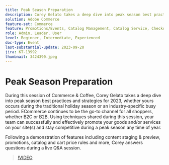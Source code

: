 ```yaml
---
title: Peak Season Preparation
description: Corey Gelato takes a deep dive into peak season best practices and strategies, learn to successfully and effectively promote your goods and/or services on your site(s) and stay competitive during a peak season any time of year. Following a demonstration of features including content staging & preview, promotions, catalog and cart price rules and more, Corey answers questions during a live Q&A session.
solution: Adobe Commerce
feature-set: Commerce
feature: Promotions/Events, Catalog Management, Catalog Service, Checkout, Best Practices, Price Rules
role: Admin, Leader, User
level: Beginner, Intermediate, Experienced
doc-type: Event
last-substantial-update: 2023-09-20
jira: KT-13992
thumbnail: 3424390.jpeg
---
```


# Peak Season Preparation

During this session of Commerce & Coffee, Corey Gelato takes a deep dive into peak season best practices and strategies for 2023, whether yours occurs during the traditional holiday season or an industry-specific busy period. ECommerce continues to be the go-to channel for all shoppers, whether B2C or B2B. Using techniques shared during this session, your team can successfully and effectively promote your goods and/or services on your site(s) and stay competitive during a peak season any time of year.

Following a demonstration of features including content staging & preview, promotions, catalog and cart price rules and more, Corey answers questions during a live Q&A session.

>[!VIDEO](https://video.tv.adobe.com/v/3424390/?learn=on)
